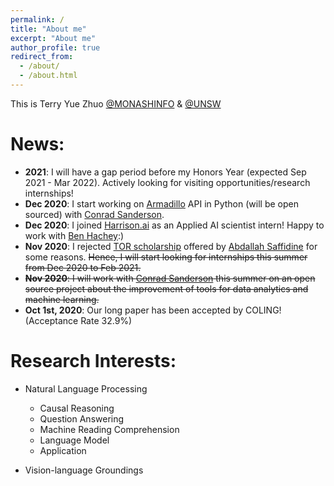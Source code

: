 ```yaml
---
permalink: /
title: "About me"
excerpt: "About me"
author_profile: true
redirect_from: 
  - /about/
  - /about.html
---
```


This is Terry Yue Zhuo [@MONASHINFO](https://umlt.infotech.monash.edu/) & [@UNSW](https://www.unsw.edu.au/)

News:
======
* **2021**: I will have a gap period before my Honors Year (expected Sep 2021 - Mar 2022). Actively looking for visiting opportunities/research internships!
* **Dec 2020**: I start working on [Armadillo](http://arma.sourceforge.net/) API in Python (will be open sourced) with [Conrad Sanderson](http://conradsanderson.id.au/). 
* **Dec 2020**: I joined [Harrison.ai](https://www.harrison.ai/) as an Applied AI scientist intern! Happy to work with [Ben Hachey](http://benhachey.info/):)
* **Nov 2020**: I rejected [TOR scholarship](https://www.engineering.unsw.edu.au/student-life/taste-of-research/advertised-taste-of-research-areas) offered by [Abdallah Saffidine](https://cgi.cse.unsw.edu.au/~abdallahs/) for some reasons. ~~Hence, 
I will start looking for internships this summer from Dec 2020 to Feb 2021.~~
* ~~**Nov 2020**: I will work with [Conrad Sanderson](http://conradsanderson.id.au/) this summer on an open source project about the improvement of tools for data analytics and machine learning.~~
* **Oct 1st, 2020**: Our long paper has been accepted by COLING! (Acceptance Rate 32.9%)



Research Interests:
===================
* Natural Language Processing
  * Causal Reasoning
  * Question Answering
  * Machine Reading Comprehension
  * Language Model
  * Application

* Vision-language Groundings